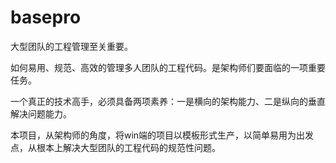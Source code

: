 # basepro
大型团队的工程管理至关重要。

如何易用、规范、高效的管理多人团队的工程代码。是架构师们要面临的一项重要任务。

一个真正的技术高手，必须具备两项素养：一是横向的架构能力、二是纵向的垂直解决问题能力。

本项目，从架构师的角度，将win端的项目以模板形式生产，以简单易用为出发点，从根本上解决大型团队的工程代码的规范性问题。


